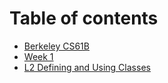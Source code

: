 # Table of contents

* [Berkeley CS61B](README.md)
* [Week 1](cs61b-week-01.md)
* [L2 Defining and Using Classes](l2-defining-and-using-classes.md)

